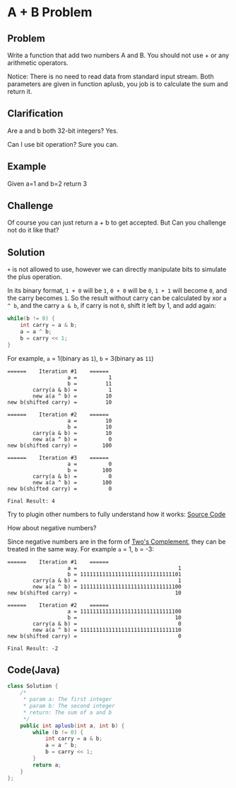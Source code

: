 A + B Problem
===

Problem
-------

Write a function that add two numbers A and B. You should not use + or any arithmetic operators.

Notice: There is no need to read data from standard input stream. Both parameters are given in function aplusb, you job is to calculate the sum and return it.


Clarification
-------------

Are a and b both 32-bit integers?
Yes.

Can I use bit operation?
Sure you can.

Example
-------

Given a=1 and b=2 return 3

Challenge
---------

Of course you can just return a + b to get accepted. But Can you challenge not do it like that?

Solution
--------

``+`` is not allowed to use, however we can directly manipulate bits to simulate the plus operation. 

In its binary format, ``1 + 0`` will be ``1``, ``0 + 0`` will be ``0``, ``1 + 1`` will become ``0``, and the carry becomes ``1``. So the result without carry can be calculated by xor ``a ^ b``, and the carry ``a & b``, if carry is not ``0``, shift it left by 1, and add again:
 
```java
while(b != 0) {
    int carry = a & b;
    a = a ^ b;
    b = carry << 1;
}
```

For example, ``a`` = 1(binary as ``1``), ``b`` = 3(binary as ``11``)

```
======    Iteration #1    ======
                   a =          1
                   b =         11
        carry(a & b) =          1
        new a(a ^ b) =         10
new b(shifted carry) =         10

======    Iteration #2    ======
                   a =         10
                   b =         10
        carry(a & b) =         10
        new a(a ^ b) =          0
new b(shifted carry) =        100

======    Iteration #3    ======
                   a =          0
                   b =        100
        carry(a & b) =          0
        new a(a ^ b) =        100
new b(shifted carry) =          0

Final Result: 4
```

Try to plugin other numbers to fully understand how it works: [Source Code](https://github.com/hackingnote/coding-interview-solutions/tree/master/src/test/java/a-b-problem/StepByStep.java)

How about negative numbers?

Since negative numbers are in the form of [Two's Complement](https://en.wikipedia.org/wiki/Two%27s_complement), they can be treated in the same way. For example ``a`` = 1, ``b`` = -3:

```
======    Iteration #1    ======
                   a =                                1
                   b = 11111111111111111111111111111101
        carry(a & b) =                                1
        new a(a ^ b) = 11111111111111111111111111111100
new b(shifted carry) =                               10

======    Iteration #2    ======
                   a = 11111111111111111111111111111100
                   b =                               10
        carry(a & b) =                                0
        new a(a ^ b) = 11111111111111111111111111111110
new b(shifted carry) =                                0

Final Result: -2
```

Code(Java)
----------

```java
class Solution {
    /*
     * param a: The first integer
     * param b: The second integer
     * return: The sum of a and b
     */
    public int aplusb(int a, int b) {
        while (b != 0) {
            int carry = a & b;
            a = a ^ b;
            b = carry << 1;
        }
        return a;
    }
};
```